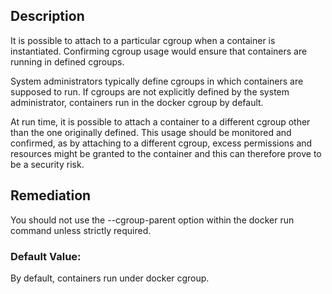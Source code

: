 ## Description

It is possible to attach to a particular cgroup when a container is instantiated. Confirming cgroup usage would ensure that containers are running in defined cgroups.

System administrators typically define cgroups in which containers are supposed to run. If cgroups are not explicitly defined by the system administrator, containers run in the docker cgroup by default.

At run time, it is possible to attach a container to a different cgroup other than the one originally defined. This usage should be monitored and confirmed, as by attaching to a different cgroup, excess permissions and resources might be granted to the container and this can therefore prove to be a security risk.

## Remediation

You should not use the --cgroup-parent option within the docker run command unless strictly required.

### Default Value:

By default, containers run under docker cgroup.
